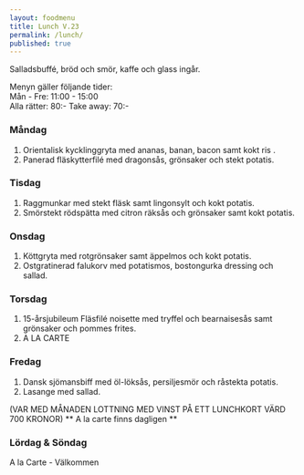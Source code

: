 ```yaml
---
layout: foodmenu
title: Lunch V.23
permalink: /lunch/
published: true
---
```

Salladsbuffé, bröd och smör, kaffe och glass ingår.

Menyn gäller följande tider:  
Mån - Fre: 11:00 - 15:00  
Alla rätter: 80:- Take away: 70:- 

### Måndag
1. Orientalisk kycklinggryta med ananas, banan, bacon samt kokt ris .
2. Panerad fläskytterfilé med dragonsås, grönsaker och stekt potatis.

### Tisdag
1. Raggmunkar med stekt fläsk samt lingonsylt och kokt potatis.
2. Smörstekt rödspätta med citron räksås och grönsaker samt kokt potatis.

### Onsdag
1. Köttgryta med rotgrönsaker samt äppelmos och kokt potatis.
2. Ostgratinerad falukorv med potatismos, bostongurka dressing och sallad.

### Torsdag
1. 15-årsjubileum 
   Fläsfilé noisette med tryffel och bearnaisesås samt grönsaker och pommes frites.
2. A LA CARTE
 
### Fredag
1. Dansk sjömansbiff med öl-löksås, persiljesmör och råstekta potatis.
2. Lasange med sallad.

(VAR MED MÅNADEN LOTTNING MED VINST PÅ ETT LUNCHKORT VÄRD 700 KRONOR)
                  ** A la carte finns dagligen **  

### Lördag & Söndag
A la Carte - Välkommen

